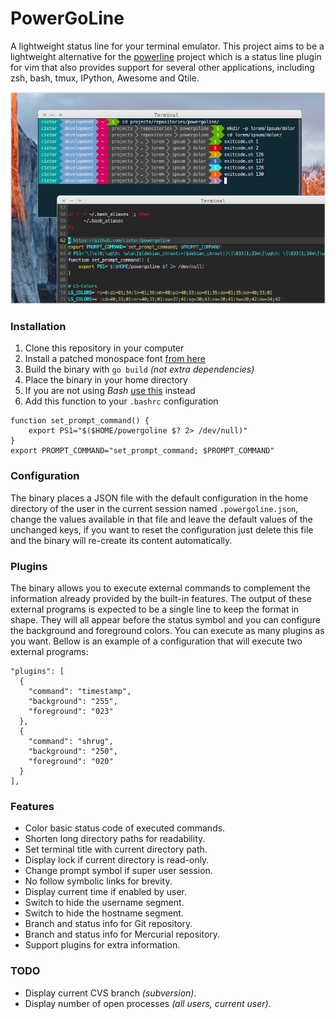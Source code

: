 # PowerGoLine

A lightweight status line for your terminal emulator. This project aims to be a lightweight alternative for the [powerline](https://github.com/powerline/powerline) project which is a status line plugin for vim that also provides support for several other applications, including zsh, bash, tmux, IPython, Awesome and Qtile.

![PowerGoLine Screenshot](screenshot.png)

### Installation

1. Clone this repository in your computer
2. Install a patched monospace font [from here](https://github.com/powerline/fonts)
3. Build the binary with `go build` _(not extra dependencies)_
4. Place the binary in your home directory
5. If you are not using _Bash_ [use this](https://github.com/milkbikis/powerline-shell) instead
6. Add this function to your `.bashrc` configuration

```
function set_prompt_command() {
    export PS1="$($HOME/powergoline $? 2> /dev/null)"
}
export PROMPT_COMMAND="set_prompt_command; $PROMPT_COMMAND"
```

### Configuration

The binary places a JSON file with the default configuration in the home directory of the user in the current session named `.powergoline.json`, change the values available in that file and leave the default values of the unchanged keys, if you want to reset the configuration just delete this file and the binary will re-create its content automatically.

### Plugins

The binary allows you to execute external commands to complement the information already provided by the built-in features. The output of these external programs is expected to be a single line to keep the format in shape. They will all appear before the status symbol and you can configure the background and foreground colors. You can execute as many plugins as you want. Bellow is an example of a configuration that will execute two external programs:

```
"plugins": [
  {
    "command": "timestamp",
    "background": "255",
    "foreground": "023"
  },
  {
    "command": "shrug",
    "background": "250",
    "foreground": "020"
  }
],
```

### Features

* Color basic status code of executed commands.
* Shorten long directory paths for readability.
* Set terminal title with current directory path.
* Display lock if current directory is read-only.
* Change prompt symbol if super user session.
* No follow symbolic links for brevity.
* Display current time if enabled by user.
* Switch to hide the username segment.
* Switch to hide the hostname segment.
* Branch and status info for Git repository.
* Branch and status info for Mercurial repository.
* Support plugins for extra information.

### TODO

* Display current CVS branch _(subversion)_.
* Display number of open processes _(all users, current user)_.
